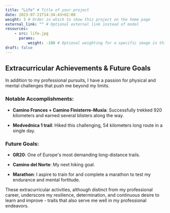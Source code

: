 ```yaml
---
title: "Life" # Title of your project
date: 2023-07-21T14:34:43+02:00
weight: 3 # Order in which to show this project on the home page
external_link: "" # Optional external link instead of modal
resources:
    - src: life.jpg
      params:
          weight: -100 # Optional weighting for a specific image in this project folder
draft: false
---
```


## Extracurricular Achievements & Future Goals

In addition to my professional pursuits, I have a passion for physical and mental challenges that push me beyond my limits.

### Notable Accomplishments:

- **Camino Frances + Camino Finisterre-Muxía**: Successfully trekked 920 kilometers and earned several blisters along the way.

- **Medvednica 1 trail**: Hiked this challenging, 54 kilometers long route in a single day.

### Future Goals:

- **GR20**: One of Europe's most demanding long-distance trails.

- **Camino del Norte**: My next hiking goal.

- **Marathon**: I aspire to train for and complete a marathon to test my endurance and mental fortitude.

These extracurricular activities, although distinct from my professional career, underscore my resilience, determination, and continuous desire to learn and improve - traits that also serve me well in my professional endeavors.
